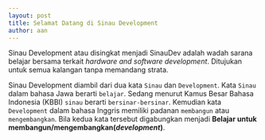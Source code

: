 ```yaml
---
layout: post
title: Selamat Datang di Sinau Development
author: aan
---
```


Sinau Development atau disingkat menjadi SinauDev adalah wadah sarana belajar bersama terkait _hardware and software development_. Ditujukan untuk semua kalangan tanpa memandang strata.

Sinau Development diambil dari dua kata `Sinau` dan `Development`. Kata `Sinau` dalam bahasa Jawa berarti `belajar`. Sedang menurut Kamus Besar Bahasa Indonesia (KBBI) `sinau` berarti `bersinar-bersinar`. Kemudian kata `Development` dalam bahasa Inggris memiliki padanan `membangun` atau `mengembangkan`. Bila kedua kata tersebut digabungkan menjadi **Belajar untuk membangun/mengembangkan(_development_)**.
